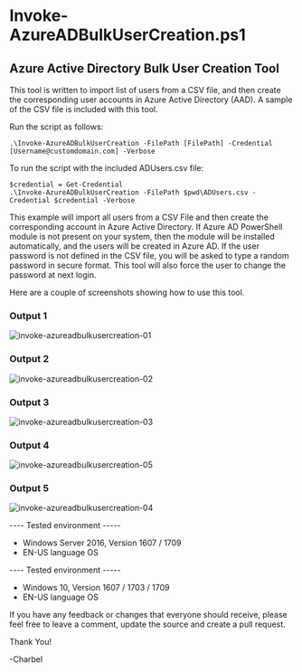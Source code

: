 # Invoke-AzureADBulkUserCreation.ps1
## Azure Active Directory Bulk User Creation Tool

This tool is written to import list of users from a CSV file, and then create the corresponding user accounts in Azure Active Directory (AAD). A sample of the CSV file is included with this tool.

Run the script as follows:

```
.\Invoke-AzureADBulkUserCreation -FilePath [FilePath] -Credential [Username@customdomain.com] -Verbose
```

To run the script with the included ADUsers.csv file:

```
$credential = Get-Credential
.\Invoke-AzureADBulkUserCreation -FilePath $pwd\ADUsers.csv -Credential $credential -Verbose
```

This example will import all users from a CSV File and then create the corresponding account in Azure Active Directory. If Azure AD PowerShell module is not present on your system, then the module will be installed automatically, and the users will be created in Azure AD. If the user password is not defined in the CSV file, you will be asked to type a random password in secure format. This tool will also force the user to change the password at next login.

Here are a couple of screenshots showing how to use this tool.

### Output 1
![invoke-azureadbulkusercreation-01](https://user-images.githubusercontent.com/13448198/37186860-7456f266-22fc-11e8-99f9-3c40e8f97970.png)

### Output 2
![invoke-azureadbulkusercreation-02](https://user-images.githubusercontent.com/13448198/37186901-9cc8cc56-22fc-11e8-9466-cb4d336e0225.png)

### Output 3
![invoke-azureadbulkusercreation-03](https://user-images.githubusercontent.com/13448198/37186915-ab02f008-22fc-11e8-903e-1eecd00dcb69.png)

### Output 4
![invoke-azureadbulkusercreation-05](https://user-images.githubusercontent.com/13448198/37186937-bd95be8a-22fc-11e8-9427-868c76643841.jpg)

### Output 5
![invoke-azureadbulkusercreation-04](https://user-images.githubusercontent.com/13448198/37186947-c84d2246-22fc-11e8-8a4f-e0d0a1434b18.png)

---- Tested environment -----
- Windows Server 2016, Version 1607 / 1709
- EN-US language OS

---- Tested environment -----
- Windows 10, Version 1607 / 1703 / 1709
- EN-US language OS

If you have any feedback or changes that everyone should receive, please feel free to leave a comment, update the source and create a pull request.

Thank You!

-Charbel